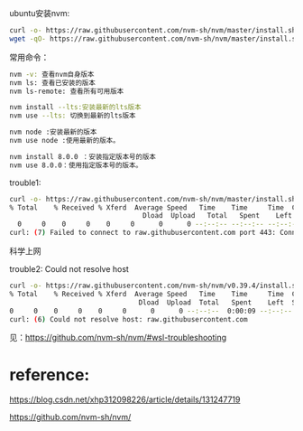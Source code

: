 ubuntu安装nvm:

```bash
curl -o- https://raw.githubusercontent.com/nvm-sh/nvm/master/install.sh | bash	# 科学上网
wget -qO- https://raw.githubusercontent.com/nvm-sh/nvm/master/install.sh | bash # 二者选其一，注意wget命令里的-q参数表示--quiet，安静模式，无信息输出，看不到错误，也可去掉该参数
```



常用命令：

```bash
nvm -v: 查看nvm自身版本
nvm ls: 查看已安装的版本
nvm ls-remote: 查看所有可用版本

nvm install --lts:安装最新的lts版本
nvm use --lts: 切换到最新的lts版本

nvm node :安装最新的版本
nvm use node :使用最新的版本。

nvm install 8.0.0 ：安装指定版本号的版本
nvm use 8.0.0：使用指定版本号的版本。

```

trouble1:

```bash
curl -o- https://raw.githubusercontent.com/nvm-sh/nvm/master/install.sh | bash
% Total    % Received % Xferd  Average Speed   Time    Time     Time  Current
                                 Dload  Upload   Total   Spent    Left  Speed
  0     0    0     0    0     0      0      0 --:--:-- --:--:-- --:--:--     0
curl: (7) Failed to connect to raw.githubusercontent.com port 443: Connection refused
```

科学上网

trouble2: Could not resolve host

```bash
curl -o- https://raw.githubusercontent.com/nvm-sh/nvm/v0.39.4/install.sh | bash
% Total    % Received % Xferd  Average Speed   Time    Time     Time  Current
                                Dload  Upload  Total   Spent    Left  Speed
0     0    0     0    0     0      0      0 --:--:--  0:00:09 --:--:--     0
curl: (6) Could not resolve host: raw.githubusercontent.com
```

见：https://github.com/nvm-sh/nvm/#wsl-troubleshooting



# reference:

https://blog.csdn.net/xhp312098226/article/details/131247719

https://github.com/nvm-sh/nvm/